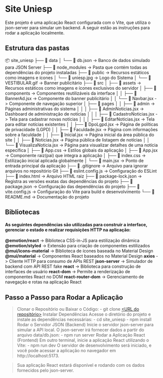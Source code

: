 # Site Uniesp
Este projeto é uma aplicação React configurada com o Vite, que utiliza o json-server para simular um backend. A seguir estão as instruções para rodar a aplicação localmente.


## Estrutura das pastas
📦 site_uniesp ├── 📂 data │ └── 📄 db.json -> Banco de dados simulado para JSON Server ├── 📂 node_modules -> Pasta que contém todas as dependências do projeto instaladas ├── 📂 public -> Recursos estáticos como imagens e ícones │ └── 📄 uniesp.jpg -> Logo do Sistema │ └── 📄 VESTIBULAR.gif -> Banner publicitário ├── 📂 src │ ├── 📂 assets -> Recursos estáticos como imagens e ícones exclusivos do servidor │ ├── 📂 components -> Componentes reutilizáveis da interface │ │ ├── 📄 BannerAd.jsx -> Componente do banner publicitário │ │ └── 📄 Navbar.jsx -> Componente de navegação superior │ ├── 📂 pages │ │ ├── 📂 admin -> Páginas administrativas do sistema │ │ │ ├── 📄 AdminNoticias.jsx -> Dashboard de administração de notícias │ │ │ ├── 📄 CadastroNoticias.jsx -> Tela para cadastrar novas notícias │ │ │ ├── 📄 EditarNoticias.jsx -> Tela para editar notícias existentes │ │ ├── 📄 DpoLgpd.jsx -> Página de políticas de privacidade (LGPD) │ │ ├── 📄 Faculdade.jsx -> Página com informações sobre a faculdade │ │ ├── 📄 Inicial.jsx -> Página inicial da área pública do site │ │ ├── 📄 Noticias.jsx -> Página pública de listagem de notícias │ │ └── 📄 VisualizaNoticia.jsx -> Página para visualizar detalhes de uma notícia específica │ ├── 📄 App.css -> Estilos globais da aplicação │ ├── 📄 App.jsx -> Componente raiz(pai) que integra a aplicação │ ├── 📄 index.css -> Estilização inicial aplicada globalmente │ └── 📄 main.jsx -> Ponto de entrada principal da aplicação ├── 📄 .gitignore -> Arquivo para ignorar arquivos no repositório Git ├── 📄 eslint.config.js -> Configuração do ESLint ├── 📄 index.html -> Arquivo HTML raiz ├── 📄 package-lock.json -> Registra as versões exatas das dependências do projeto ├── 📄 package.json -> Configuração das dependências do projeto ├── 📄 vite.config.js -> Configuração do Vite para build e desenvolvimento └── 📄 README.md -> Documentação do projeto

## Bibliotecas

#### As seguintes dependências são utilizadas para construir a interface, gerenciar o estado e realizar requisições HTTP na aplicação:


**@emotion/react**           -> Biblioteca CSS-in-JS para estilização dinâmica
**@emotion/styled**          -> Extensão para criação de componentes estilizados
**@mui/icons-material**      -> Biblioteca de ícones baseada no Material Design
**@mui/material**            -> Componentes React baseados no Material Design
**axios**                    -> Cliente HTTP para consumo de APIs REST
**json-server**              -> Simulador de backend com API REST fake
**react**                    -> Biblioteca para construção de interfaces de usuário
**react-dom**                -> Permite a renderização de componentes React no DOM
**react-router-dom**         -> Gerenciamento de navegação e rotas na aplicação React

## Passo a Passo para Rodar a Aplicação
>  Clonar o Repositório ou Baixar o Código: 
    - git clone [<URL do repositório>](https://github.com/JulioCAC/tecnologiaParaFrontEnd.git)
> Instalar Dependências
    Acesse o diretório do projeto e instale as dependências necessárias:
        - cd site_uniesp
        - npm install
> Rodar o Servidor JSON (Backend)
    Inicie o servidor json-server para simular a API local. O json-server irá fornecer dados a partir do arquivo data/db.json:
        - npm run server
> Rodar a Aplicação React (Frontend)
    Em outro terminal, inicie a aplicação React utilizando o Vite:
        - npm run dev
    O servidor de desenvolvimento será iniciado, e você pode acessar a aplicação no navegador em http://localhost:5173.

> Sua aplicação React estará disponível e rodando com os dados fornecidos pelo json-server.